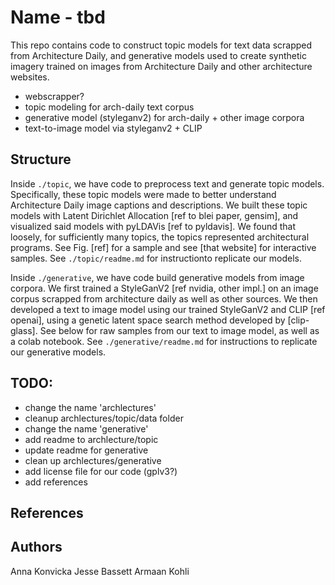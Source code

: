# Name - tbd

This repo contains code to construct topic models for text data scrapped from Architecture Daily, and generative models used to create synthetic imagery trained on images from Architecture Daily and other architecture websites. 

- webscrapper? 
- topic modeling for arch-daily text corpus
- generative model (styleganv2) for arch-daily + other image corpora
- text-to-image model via styleganv2 + CLIP

## Structure
Inside `./topic`, we have code to preprocess text and generate topic models. Specifically, these topic models were made to better understand Architecture Daily image captions and descriptions. We built these topic models with Latent Dirichlet Allocation [ref to blei paper, gensim], and visualized said models with pyLDAVis [ref to pyldavis]. We found that loosely, for sufficiently many topics, the topics represented architectural programs. See Fig. [ref] for a sample and see [that website] for interactive samples. See `./topic/readme.md` for instructionto replicate our models. 


Inside `./generative`, we have code build generative models from image corpora. We first trained a StyleGanV2 [ref nvidia, other impl.] on an image corpus scrapped from architecture daily as well as other sources. We then developed a text to image model using our trained StyleGanV2 and CLIP [ref openai], using 
a genetic latent space search method developed by [clip-glass]. See below for raw samples from our text to image model, as well as a colab notebook. See `./generative/readme.md` for instructions to replicate our generative models. 



## TODO:
* change the name 'archlectures'
* cleanup archlectures/topic/data folder
* change the name 'generative'
* add readme to archlecture/topic
* update readme for generative
* clean up archlectures/generative
* add license file for our code (gplv3?)
* add references


## References

## Authors
Anna Konvicka
Jesse Bassett
Armaan Kohli 
